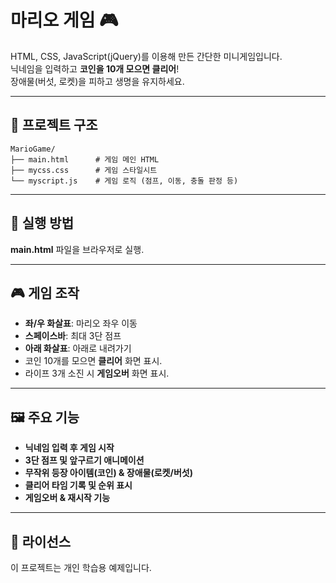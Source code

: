 # 마리오 게임 🎮

HTML, CSS, JavaScript(jQuery)를 이용해 만든 간단한 미니게임입니다.  
닉네임을 입력하고 **코인을 10개 모으면 클리어**!  
장애물(버섯, 로켓)을 피하고 생명을 유지하세요.

---

## 📂 프로젝트 구조
```
MarioGame/
├── main.html      # 게임 메인 HTML
├── mycss.css      # 게임 스타일시트
└── myscript.js    # 게임 로직 (점프, 이동, 충돌 판정 등)
```

---

## 🚀 실행 방법

 **main.html** 파일을 브라우저로 실행.
 
---

## 🎮 게임 조작
- **좌/우 화살표**: 마리오 좌우 이동
- **스페이스바**: 최대 3단 점프
- **아래 화살표**: 아래로 내려가기
- 코인 10개를 모으면 **클리어** 화면 표시.
- 라이프 3개 소진 시 **게임오버** 화면 표시.

---

## 🖼 주요 기능
- **닉네임 입력 후 게임 시작**
- **3단 점프 및 앞구르기 애니메이션**
- **무작위 등장 아이템(코인) & 장애물(로켓/버섯)**
- **클리어 타임 기록 및 순위 표시**
- **게임오버 & 재시작 기능**

---

## 📜 라이선스
이 프로젝트는 개인 학습용 예제입니다.
